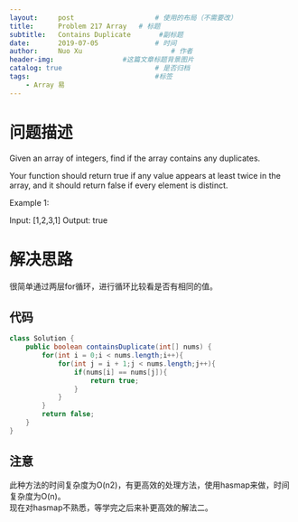 ```yaml
---
layout:     post   				    # 使用的布局（不需要改）
title:      Problem 217 Array	# 标题 
subtitle:   Contains Duplicate       #副标题
date:       2019-07-05				# 时间
author:     Nuo Xu 						# 作者
header-img:              	#这篇文章标题背景图片
catalog: true 						# 是否归档
tags:								#标签
    - Array 易
---
```

# 问题描述
Given an array of integers, find if the array contains any duplicates.

Your function should return true if any value appears at least twice in the array, and it should return false if every element is distinct.

Example 1:

Input: [1,2,3,1]
Output: true
# 解决思路
很简单通过两层for循环，进行循环比较看是否有相同的值。
## 代码
```java
class Solution {
    public boolean containsDuplicate(int[] nums) {
        for(int i = 0;i < nums.length;i++){
            for(int j = i + 1;j < nums.length;j++){
                if(nums[i] == nums[j]){
                    return true;
                }
            } 
        }
        return false;
    }
}
```
## 注意
此种方法的时间复杂度为O(n2)，有更高效的处理方法，使用hasmap来做，时间复杂度为O(n)。  
现在对hasmap不熟悉，等学完之后来补更高效的解法二。

